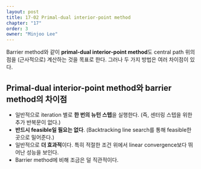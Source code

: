 ```yaml
---
layout: post
title: 17-02 Primal-dual interior-point method
chapter: "17"
order: 3
owner: "Minjoo Lee"
---
```

Barrier method와 같이 **primal-dual interior-point method**도 central path 위의 점을 (근사적으로) 계산하는 것을 목표로 한다. 그러나 두 가지 방법은 여러 차이점이 있다.

## Primal-dual interior-point method와 barrier method의 차이점
* 일반적으로 iteration 별로 **한 번의 뉴턴 스텝**을 실행한다. (즉, 센터링 스텝을 위한 추가 반복문이 없다.)
* **반드시 feasible일 필요는 없다**.  (Backtracking line search를 통해 feasible한 곳으로 밀어준다.)
* 일반적으로 **더 효과적**이다. 특히 적절한 조건 위에서 linear convergence보다 뛰어난 성능을 보인다.
* Barrier method에 비해 조금은 덜 직관적이다.
